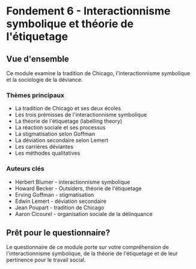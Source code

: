 # Fondement 6 - Interactionnisme symbolique et théorie de l'étiquetage

## Vue d'ensemble

Ce module examine la tradition de Chicago, l'interactionnisme symbolique et la sociologie de la déviance.

### Thèmes principaux

- La tradition de Chicago et ses deux écoles
- Les trois prémisses de l'interactionnisme symbolique
- La théorie de l'étiquetage (labelling theory)
- La réaction sociale et ses processus
- La stigmatisation selon Goffman
- La déviation secondaire selon Lemert
- Les carrières déviantes
- Les méthodes qualitatives

### Auteurs clés

- Herbert Blumer - interactionnisme symbolique
- Howard Becker - Outsiders, théorie de l'étiquetage
- Erving Goffman - stigmatisation
- Edwin Lemert - déviation secondaire
- Jean Poupart - tradition de Chicago
- Aaron Cicourel - organisation sociale de la délinquance

## Prêt pour le questionnaire?

Le questionnaire de ce module porte sur votre compréhension de l'interactionnisme symbolique, de la théorie de l'étiquetage et de leur pertinence pour le travail social.
